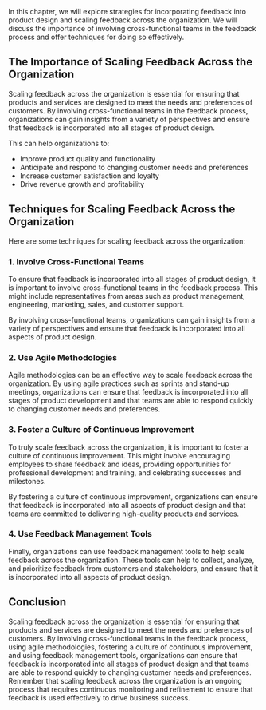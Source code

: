 
In this chapter, we will explore strategies for incorporating feedback into product design and scaling feedback across the organization. We will discuss the importance of involving cross-functional teams in the feedback process and offer techniques for doing so effectively.

The Importance of Scaling Feedback Across the Organization
----------------------------------------------------------

Scaling feedback across the organization is essential for ensuring that products and services are designed to meet the needs and preferences of customers. By involving cross-functional teams in the feedback process, organizations can gain insights from a variety of perspectives and ensure that feedback is incorporated into all stages of product design.

This can help organizations to:

* Improve product quality and functionality
* Anticipate and respond to changing customer needs and preferences
* Increase customer satisfaction and loyalty
* Drive revenue growth and profitability

Techniques for Scaling Feedback Across the Organization
-------------------------------------------------------

Here are some techniques for scaling feedback across the organization:

### 1. Involve Cross-Functional Teams

To ensure that feedback is incorporated into all stages of product design, it is important to involve cross-functional teams in the feedback process. This might include representatives from areas such as product management, engineering, marketing, sales, and customer support.

By involving cross-functional teams, organizations can gain insights from a variety of perspectives and ensure that feedback is incorporated into all aspects of product design.

### 2. Use Agile Methodologies

Agile methodologies can be an effective way to scale feedback across the organization. By using agile practices such as sprints and stand-up meetings, organizations can ensure that feedback is incorporated into all stages of product development and that teams are able to respond quickly to changing customer needs and preferences.

### 3. Foster a Culture of Continuous Improvement

To truly scale feedback across the organization, it is important to foster a culture of continuous improvement. This might involve encouraging employees to share feedback and ideas, providing opportunities for professional development and training, and celebrating successes and milestones.

By fostering a culture of continuous improvement, organizations can ensure that feedback is incorporated into all aspects of product design and that teams are committed to delivering high-quality products and services.

### 4. Use Feedback Management Tools

Finally, organizations can use feedback management tools to help scale feedback across the organization. These tools can help to collect, analyze, and prioritize feedback from customers and stakeholders, and ensure that it is incorporated into all aspects of product design.

Conclusion
----------

Scaling feedback across the organization is essential for ensuring that products and services are designed to meet the needs and preferences of customers. By involving cross-functional teams in the feedback process, using agile methodologies, fostering a culture of continuous improvement, and using feedback management tools, organizations can ensure that feedback is incorporated into all stages of product design and that teams are able to respond quickly to changing customer needs and preferences. Remember that scaling feedback across the organization is an ongoing process that requires continuous monitoring and refinement to ensure that feedback is used effectively to drive business success.
